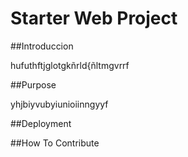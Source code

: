 # Starter Web Project

##Introduccion

hufuthftjglotgkñrld{ñltmgvrrf

##Purpose

yhjbiyvubyiunioiinngyyf


##Deployment

##How To Contribute
